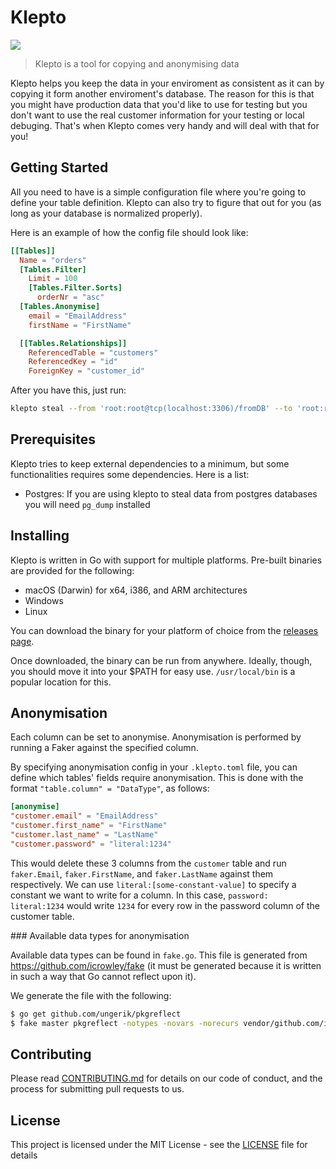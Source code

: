 Klepto
=====

[![](https://travis-ci.org/hellofresh/klepto.svg?branch=master)](https://travis-ci.org/hellofresh/klepto)

> Klepto is a tool for copying and anonymising data

Klepto helps you keep the data in your enviroment as consistent as it can by copying it form another enviroment's database. The reason for this is that you might have production data that you'd like to use for testing but you don't want to use the real customer information for your testing or local debuging. That's when Klepto comes very handy and will deal with that for you!

## Getting Started

All you need to have is a simple configuration file where you're going to define your table definition. Klepto can also try to figure that out for you (as long as your database is normalized properly).

Here is an example of how the config file should look like:

```toml
[[Tables]]
  Name = "orders"
  [Tables.Filter]
    Limit = 100
    [Tables.Filter.Sorts]
      orderNr = "asc"
  [Tables.Anonymise]
    email = "EmailAddress"
    firstName = "FirstName"

  [[Tables.Relationships]]
    ReferencedTable = "customers"
    ReferencedKey = "id"
    ForeignKey = "customer_id"
```

After you have this, just run:

```sh
klepto steal --from 'root:root@tcp(localhost:3306)/fromDB' --to 'root:root@tcp(localhost:3306)/toDB'
```

## Prerequisites

Klepto tries to keep external dependencies to a minimum, but some functionalities requires some dependencies. Here is a list:

- Postgres: If you are using klepto to steal data from postgres databases you will need `pg_dump` installed

## Installing 

Klepto is written in Go with support for multiple platforms. Pre-built binaries are provided for the following:

- macOS (Darwin) for x64, i386, and ARM architectures
- Windows
- Linux

You can download the binary for your platform of choice from the [releases page](https://github.com/hellofresh/klepto/releases).

Once downloaded, the binary can be run from anywhere. Ideally, though, you should move it into your $PATH for easy use. `/usr/local/bin` is a popular location for this.

## Anonymisation

Each column can be set to anonymise. Anonymisation is performed by running a Faker against the specified column.

By specifying anonymisation config in your `.klepto.toml` file, you can define which tables' fields require anonymisation. This is done with the format `"table.column" = "DataType"`, as follows:

```toml
[anonymise]
"customer.email" = "EmailAddress"
"customer.first_name" = "FirstName"
"customer.last_name" = "LastName"
"customer.password" = "literal:1234"
```

This would delete these 3 columns from the `customer` table and run `faker.Email`, `faker.FirstName`, and `faker.LastName` against them respectively. We can use `literal:[some-constant-value]` to specify a constant we want to write for a column. In this case, `password: literal:1234` would write `1234` for every row in the password column of the customer table.

### Available data types for anonymisation

Available data types can be found in `fake.go`. This file is generated from https://github.com/icrowley/fake (it must be generated because it is written in such a way that Go cannot reflect upon it).

We generate the file with the following:

```sh
$ go get github.com/ungerik/pkgreflect
$ fake master pkgreflect -notypes -novars -norecurs vendor/github.com/icrowley/fake/
```

## Contributing

Please read [CONTRIBUTING.md](CONTRIBUTING.md) for details on our code of conduct, and the process for submitting pull requests to us.

## License

This project is licensed under the MIT License - see the [LICENSE](LICENSE) file for details
